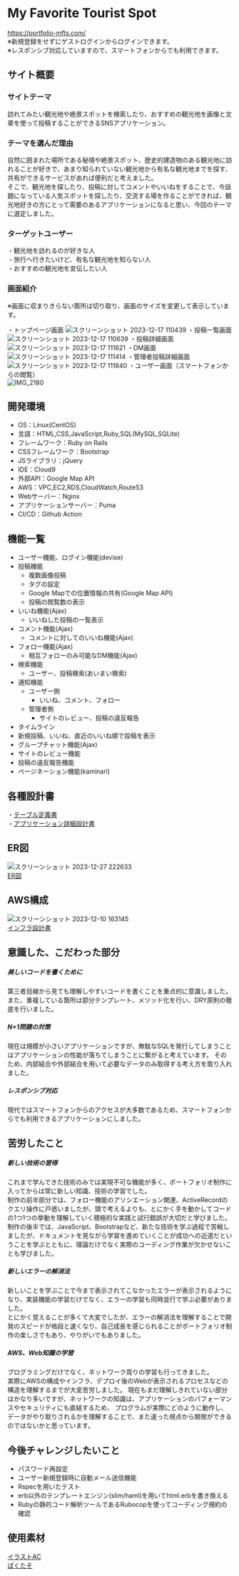 # My Favorite Tourist Spot
https://portfolio-mfts.com/
<br>
※新規登録をせずにゲストログインからログインできます。
<br>
※レスポンシブ対応していますので、スマートフォンからでも利用できます。
## サイト概要

### サイトテーマ
訪れてみたい観光地や絶景スポットを検索したり、おすすめの観光地を画像と文章を使って投稿することができるSNSアプリケーション。

### テーマを選んだ理由
自然に囲まれた場所である秘境や絶景スポット、歴史的建造物のある観光地に訪れることが好きで、あまり知られていない観光地から有名な観光地までを探す、共有ができるサービスがあれば便利だと考えました。<br>
そこで、観光地を探したり、投稿に対してコメントやいいねをすることで、今話題になっている人気スポットを探したり、交流する場を作ることができれば、観光地好きの方にとって需要のあるアプリケーションになると思い、今回のテーマに選定しました。

### ターゲットユーザー
・観光地を訪れるのが好きな人<br>
・旅行へ行きたいけど、有名な観光地を知らない人<br>
・おすすめの観光地を宣伝したい人<br>

<!--### 主な利用シーン-->
<!--・観光地の検索をしたい時<br>-->
<!--・実際に観光地へ訪れた人の感想を知りたい時<br>-->
<!--・お気に入りの観光地を紹介したい時-->

### 画面紹介
※画面に収まりきらない箇所は切り取り、画面のサイズを変更して表示しています。

・トップページ画面
![スクリーンショット 2023-12-17 110439](https://github.com/Musty-string3/Portfolio/assets/138371972/ee697273-ddfd-4b59-bdc8-db93cfd02711)
・投稿一覧画面
![スクリーンショット 2023-12-17 110639](https://github.com/Musty-string3/Portfolio/assets/138371972/cf5db233-2c9a-42d8-9962-7fb10ec149db)
・投稿詳細画面
![スクリーンショット 2023-12-17 111621](https://github.com/Musty-string3/Portfolio/assets/138371972/17c53811-370a-43c3-b87b-560ed366447d)
・DM画面
![スクリーンショット 2023-12-17 111414](https://github.com/Musty-string3/Portfolio/assets/138371972/54e85464-9fe6-401f-8e54-5c590cc9b4d1)
・管理者投稿詳細画面
![スクリーンショット 2023-12-17 111840](https://github.com/Musty-string3/Portfolio/assets/138371972/28faa59d-4095-424d-97bc-a2b90da2d98d)
・ユーザー画面（スマートフォンからの閲覧）
<br>
![IMG_2180](https://github.com/Musty-string3/Portfolio/assets/138371972/ff4e3f19-9987-48f2-a3a1-d0c1dd442bbc)
<br>

## 開発環境
- OS：Linux(CentOS)
- 言語：HTML,CSS,JavaScript,Ruby,SQL(MySQL,SQLite)
- フレームワーク：Ruby on Rails
- CSSフレームワーク：Bootstrap
- JSライブラリ：jQuery
- IDE：Cloud9
- 外部API：Google Map API
- AWS：VPC,EC2,RDS,CloudWatch,Route53
- Webサーバー：Nginx
- アプリケーションサーバー：Puma
- CI/CD：Github Action


## 機能一覧
- ユーザー機能、ログイン機能(devise)
- 投稿機能
  - 複数画像投稿
  - タグの設定
  - Google Mapでの位置情報の共有(Google Map API)
  - 投稿の閲覧数の表示
- いいね機能(Ajax)
  - いいねした投稿の一覧表示
- コメント機能(Ajax)
  - コメントに対してのいいね機能(Ajax)
- フォロー機能(Ajax)
  - 相互フォローのみ可能なDM機能(Ajax)
- 検索機能
  - ユーザー、投稿検索(あいまい検索)
- 通知機能
  - ユーザー側
    - いいね、コメント、フォロー
  - 管理者側
    - サイトのレビュー、投稿の違反報告
- タイムライン
- 新規投稿、いいね、直近のいいね順で投稿を表示
- グループチャット機能(Ajax)
- サイトのレビュー機能
- 投稿の違反報告機能
- ページネーション機能(kaminari)


## 各種設計書
・[テーブル定義書](https://docs.google.com/spreadsheets/d/1C2OvCG1tq4fb6f-WZ8_k6HbQAxL5LO7q3VX3m3E6ph8/edit?usp=sharing)
<br>
・[アプリケーション詳細設計書](https://docs.google.com/spreadsheets/d/1YGal3kW0m1_xQ2BkjpuFXbKufiPfGzwLXzzrgtBfCGM/edit?usp=sharing)
<!--<br>-->
<!--・[テスト仕様書](https://docs.google.com/spreadsheets/d/1N3pCvhcvuvnswRpplxmZ9w_hFBibk_51/edit?usp=sharing&ouid=100955468655227652432&rtpof=true&sd=true)-->

## ER図
![スクリーンショット 2023-12-27 222633](https://github.com/Musty-string3/Portfolio/assets/138371972/b59c8fe4-a70a-41d6-9deb-157875ca1c16)
<br>
[ER図](https://drive.google.com/file/d/1ZHs71UDLzyGY1xz7aUCpAIkTQD1Kj2Kx/view?usp=sharing)


## AWS構成
![スクリーンショット 2023-12-10 163145](https://github.com/Musty-string3/Portfolio/assets/138371972/3d863dea-ec60-4434-9dcc-c003260451e7)
<br>
[インフラ設計書](https://docs.google.com/spreadsheets/d/11iRUtiFyHCkW8v-feDjLazGbTwt0afiEIqfULL21ujc/edit?usp=sharing)


## 意識した、こだわった部分
##### 美しいコードを書くために
第三者目線から見ても理解しやすいコードを書くことを重点的に意識しました。<br>
また、重複している箇所は部分テンプレート、メソッド化を行い、DRY原則の徹底を行いました。

##### N+1問題の対策
現在は規模が小さいアプリケーションですが、無駄なSQLを発行してしまうことはアプリケーションの性能が落ちてしまうことに繋がると考えています。
そのため、内部結合や外部結合を用いて必要なデータのみ取得する考え方を取り入れました。

##### レスポンシブ対応
現代ではスマートフォンからのアクセスが大多数であるため、スマートフォンからでも利用できるアプリケーションにしました。


## 苦労したこと
##### 新しい技術の習得
これまで学んできた技術のみでは実現不可な機能が多く、ポートフォリオ制作に入ってからは常に新しい知識、技術の学習でした。<br>
制作の前半部分では、フォロー機能のアソシエーション関連、ActiveRecordのクエリ操作に戸惑いましたが、頭で考えるよりも、とにかく手を動かしてコードの1つ1つの挙動を理解していく積極的な実践と試行錯誤が大切だと学びました。<br>
制作の後半では、JavaScript、Bootstrapなど、新たな技術を学ぶ過程で苦戦しましたが、ドキュメントを見ながら学習を進めていくことが成功への近道だということを学ぶとともに、理論だけでなく実際のコーディング作業が欠かせないことも学びました。

##### 新しいエラーの解消法
新しいことを学ぶことで今まで表示されてこなかったエラーが表示されるようになり、実装機能の学習だけでなく、エラーの学習も同時並行で学ぶ必要がありました。<br>
とにかく覚えることが多くて大変でしたが、エラーの解消法を理解することで開発のスピードが格段と速くなり、自己成長を感じられることがポートフォリオ制作の楽しさでもあり、やりがいでもありました。

##### AWS、Web知識の学習
プログラミングだけでなく、ネットワーク周りの学習も行ってきました。<br>
実際にAWSの構成やインフラ、デプロイ後のWebが表示されるプロセスなどの構造を理解するまでが大変苦労しました。
現在もまだ理解しきれていない部分はかなり多いですが、ネットワークの知識は、アプリケーションのパフォーマンスやセキュリティにも直結するため、
プログラムが実際にどのように動作し、データがやり取りされるかを理解することで、また違った視点から開発ができるのではないかと思っています。


## 今後チャレンジしたいこと
- パスワード再設定
- ユーザー新規登録時に自動メール送信機能
- Rspecを用いたテスト
- erb以外のテンプレートエンジン(slim/haml)を用いてhtml.erbを書き換える
- Rubyの静的コード解析ツールであるRubocopを使ってコーディング規約の確認

## 使用素材
[イラストAC](https://www.ac-illust.com/)
<br>
[ぱくたそ](https://www.pakutaso.com/)